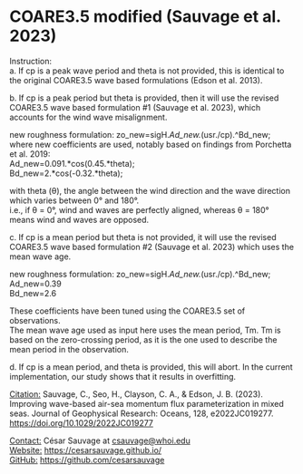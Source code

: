 # COARE3.5 modified (Sauvage et al. 2023)

Instruction:  
a. If cp is a peak wave period and theta is not provided, this is identical to the original COARE3.5 wave based formulations (Edson et al. 2013).  

b. If cp is a peak period but theta is provided, then it will use the revised COARE3.5 wave based formulation #1 (Sauvage et al. 2023), which accounts for the wind wave misalignment.    

new roughness formulation:  zo_new=sigH.*Ad_new.*(usr./cp).^Bd_new;  
where new coefficients are used, notably based on findings from Porchetta et al. 2019:  
Ad_new=0.091.*cos(0.45.*theta);    
Bd_new=2.*cos(-0.32.*theta);  

with theta (θ), the angle between the wind direction and the wave direction which varies between 0° and 180°.  
i.e., if θ = 0°, wind and waves are perfectly aligned, whereas θ = 180° means wind and waves are opposed.   

c. If cp is a mean period but theta is not provided, it will use the revised COARE3.5 wave based formulation #2 (Sauvage et al. 2023) which uses the mean wave age.  

new roughness formulation:  zo_new=sigH.*Ad_new.*(usr./cp).^Bd_new;  
Ad_new=0.39    
Bd_new=2.6  

These coefficients have been tuned using the COARE3.5 set of observations.   
The mean wave age used as input here uses the mean period, Tm. Tm is based on the zero-crossing period, as it is the one used to describe the mean period in the observation.  

d. If cp is a mean period, and theta is provided, this will abort. In the current implementation, our study shows that it results in overfitting.  

<ins>Citation:</ins>  Sauvage, C., Seo, H., Clayson, C. A., & Edson, J. B. (2023). Improving wave-based air-sea momentum flux parameterization in mixed seas. Journal of Geophysical Research: Oceans, 128, e2022JC019277. https://doi.org/10.1029/2022JC019277 

<ins>Contact:</ins> César Sauvage at csauvage@whoi.edu  
<ins>Website:</ins>  https://cesarsauvage.github.io/  
<ins>GitHub:</ins>  https://github.com/cesarsauvage  
